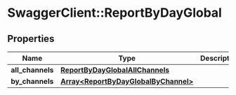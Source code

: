 # SwaggerClient::ReportByDayGlobal

## Properties
Name | Type | Description | Notes
------------ | ------------- | ------------- | -------------
**all_channels** | [**ReportByDayGlobalAllChannels**](ReportByDayGlobalAllChannels.md) |  | 
**by_channels** | [**Array&lt;ReportByDayGlobalByChannel&gt;**](ReportByDayGlobalByChannel.md) |  | 



